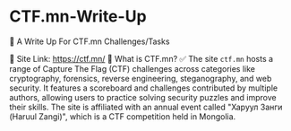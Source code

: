 # CTF.mn-Write-Up

📄 A Write Up For CTF.mn Challenges/Tasks

🔗 Site Link: https://ctf.mn/
📰 What is CTF.mn? 
✅ The site `ctf.mn` hosts a range of Capture The Flag (CTF) challenges across categories like cryptography, forensics, 
reverse engineering, steganography, and web security. It features a scoreboard and challenges contributed by multiple 
authors, allowing users to practice solving security puzzles and improve their skills. The site is affiliated with an 
annual event called "Харуул Занги (Haruul Zangi)", which is a CTF competition held in Mongolia.
